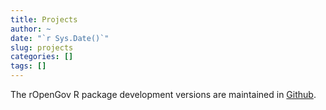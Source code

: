 ```yaml
---
title: Projects
author: ~
date: "`r Sys.Date()`"
slug: projects
categories: []
tags: []
---
```


The rOpenGov R package development versions are maintained in [Github](https://github.com/ropengov/).

